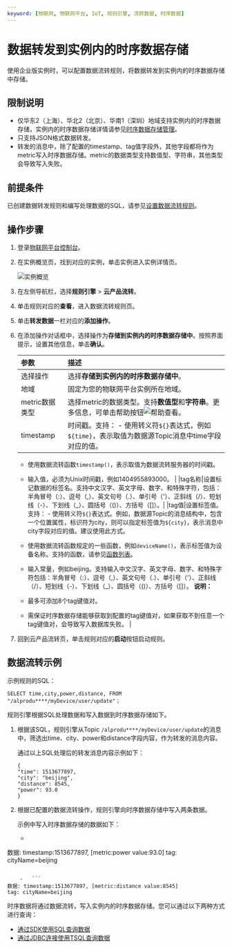 ```yaml
---
keyword: [物联网, 物联网平台, IoT, 规则引擎, 流转数据, 时序数据]
---
```


# 数据转发到实例内的时序数据存储

使用企业版实例时，可以配置数据流转规则，将数据转发到实例内的时序数据存储中存储。

## 限制说明

-   仅华东2（上海）、华北2（北京）、华南1（深圳）地域支持实例内的时序数据存储，实例内的时序数据存储详情请参见[时序数据存储管理](/cn.zh-CN/设备管理/时序数据存储管理.md)。
-   只支持JSON格式数据转发。
-   转发的消息中，除了配置的timestamp、tag值字段外，其他字段都将作为metric写入时序数据存储。metric的数据类型支持数值型、字符串，其他类型会导致写入失败。

## 前提条件

已创建数据转发规则和编写处理数据的SQL，请参见[设置数据流转规则](/cn.zh-CN/消息通信/云产品流转/设置数据流转规则.md)。

## 操作步骤

1.  登录[物联网平台控制台](http://iot.console.aliyun.com/)。

2.  在实例概览页，找到对应的实例，单击实例进入实例详情页。

    ![实例概览](https://static-aliyun-doc.oss-accelerate.aliyuncs.com/assets/img/zh-CN/8727475061/p174584.png)

3.  在左侧导航栏，选择**规则引擎** \> **云产品流转**。

4.  单击规则对应的**查看**，进入数据流转规则页。

5.  单击**转发数据**一栏对应的**添加操作**。

6.  在添加操作对话框中，选择操作为**存储到实例内的时序数据存储中**。按照界面提示，设置其他信息，单击**确认**。

    |参数|描述|
    |:-|:-|
    |选择操作|选择**存储到实例内的时序数据存储中**。|
    |地域|固定为您的物联网平台实例所在地域。|
    |metric数据类型|选择metric的数据类型。支持**数值型**和**字符串**。更多信息，可单击帮助按钮![帮助](https://static-aliyun-doc.oss-accelerate.aliyuncs.com/assets/img/zh-CN/2116955061/p182680.png)查看。 |
    |timestamp|时间戳。支持：     -   使用转义符`${}`表达式，例如`${time}`，表示取值为数据源Topic消息中time字段对应的值。
    -   使用数据流转函数`timestamp()`，表示取值为数据流转服务器的时间戳。
    -   输入值，必须为Unix时间戳，例如1404955893000。 |
    |tag名称|设置标记数据的标签名。支持中文汉字、英文字母、数字、和特殊字符，包括：半角冒号（:）、逗号（,）、英文句号（.）、单引号（'）、正斜线（/）、短划线（-）、下划线（\_）、圆括号（\(\)）、方括号（\[\]）。|
    |tag值|设置标签值。支持：     -   使用转义符`${}`表达式。例如，数据源Topic的消息结构中，包含一个位置属性，标识符为city，则可以指定标签值为`${city}`，表示消息中city字段对应的值。建议使用此方式。
    -   使用数据流转函数规定的一些函数，例如`deviceName()`，表示标签值为设备名称。支持的函数，请参见[函数列表](/cn.zh-CN/消息通信/云产品流转/函数列表.md)。
    -   输入常量，例如beijing。支持输入中文汉字、英文字母、数字、和特殊字符包括：半角冒号（:）、逗号（,）、英文句号（.）、单引号（'）、正斜线（/）、短划线（-）、下划线（\_）、圆括号（\(\)）、方括号（\[\]）。
**说明：**

    -   最多可添加8个tag键值对。
    -   需保证时序数据存储能够获取到配置的tag键值对，如果获取不到任意一个tag键值对，会导致写入数据库失败。 |

7.  回到云产品流转页，单击规则对应的**启动**按钮启动规则。


## 数据流转示例

示例规则的SQL：

```
SELECT time,city,power,distance, FROM "/alprodu****/myDevice/user/update"；
```

规则引擎根据SQL处理数据和写入数据到时序数据存储如下。

1.  根据该SQL，规则引擎从Topic `/alprodu****/myDevice/user/update`的消息中，筛选出time、city、power和distance字段内容，作为转发的消息内容。

    通过以上SQL处理后的转发消息内容示例如下：

    ```
    {
    "time": 1513677897,
    "city": "beijing",
    "distance": 8545,
    "power": 93.0
    }
    ```

2.  根据已配置的数据流转操作，规则引擎向时序数据存储中写入两条数据。

    示例中写入时序数据存储的数据如下：

    -   ```
数据: timestamp:1513677897, [metric:power value:93.0]
tag: cityName=beijing
```

    -   ```
数据: timestamp:1513677897, [metric:distance value:8545]
tag: cityName=beijing
```


时序数据将通过数据流转，写入实例内的时序数据存储。您可以通过以下两种方式进行查询：

-   [通过SDK使用SQL查询数据](/cn.zh-CN/设备管理/时序数据存储管理.mdsection_pm5_870_om5)
-   [通过JDBC连接使用TSQL查询数据](/cn.zh-CN/设备管理/时序数据存储管理.mdsection_608_qe7_j81)

